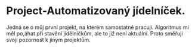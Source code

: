 # Project-Automatizovaný jídelníček.

Jedná se o můj první projekt, na kterém samostatně pracuji. Algoritmus mi měl po,áhat při stavění jídělníčkům, ale to již není aktuální. Proto směřuji svojí pozornost k jiným projektům. 

